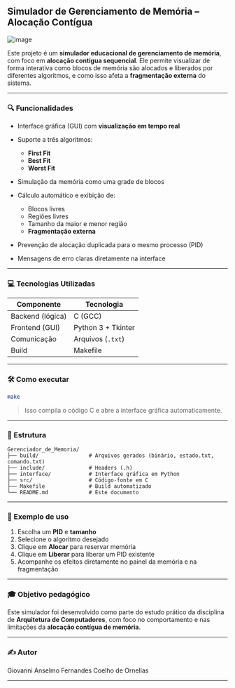## Simulador de Gerenciamento de Memória – Alocação Contígua
![image](https://github.com/user-attachments/assets/4d14da77-e99d-4bbb-8555-6f6cb9c9da9c)

Este projeto é um **simulador educacional de gerenciamento de memória**, com foco em **alocação contígua sequencial**. Ele permite visualizar de forma interativa como blocos de memória são alocados e liberados por diferentes algoritmos, e como isso afeta a **fragmentação externa** do sistema.

---

### 🔍 Funcionalidades

* Interface gráfica (GUI) com **visualização em tempo real**
* Suporte a três algoritmos:

  * **First Fit**
  * **Best Fit**
  * **Worst Fit**
* Simulação da memória como uma grade de blocos
* Cálculo automático e exibição de:
  * Blocos livres
  * Regiões livres
  * Tamanho da maior e menor região
  * **Fragmentação externa**
* Prevenção de alocação duplicada para o mesmo processo (PID)
* Mensagens de erro claras diretamente na interface

---

### 💻 Tecnologias Utilizadas

| Componente       | Tecnologia         |
| ---------------- | ------------------ |
| Backend (lógica) | C (GCC)            |
| Frontend (GUI)   | Python 3 + Tkinter |
| Comunicação      | Arquivos (`.txt`)  |
| Build            | Makefile           |

---

### 🛠️ Como executar

```bash
make
```

> Isso compila o código C e abre a interface gráfica automaticamente.

---

### 📁 Estrutura

```
Gerenciador_de_Memoria/
├── build/                # Arquivos gerados (binário, estado.txt, comando.txt)
├── include/              # Headers (.h)
├── interface/            # Interface gráfica em Python
├── src/                  # Código-fonte em C
├── Makefile              # Build automatizado
└── README.md             # Este documento
```

---

### 🧪 Exemplo de uso

1. Escolha um **PID** e **tamanho**
2. Selecione o algoritmo desejado
3. Clique em **Alocar** para reservar memória
4. Clique em **Liberar** para liberar um PID existente
5. Acompanhe os efeitos diretamente no painel da memória e na fragmentação

---

### 🎓 Objetivo pedagógico

Este simulador foi desenvolvido como parte do estudo prático da disciplina de **Arquitetura de Computadores**, com foco no comportamento e nas limitações da **alocação contígua de memória**.

---

### ✍️ Autor

Giovanni Anselmo Fernandes Coelho de Ornellas

---
